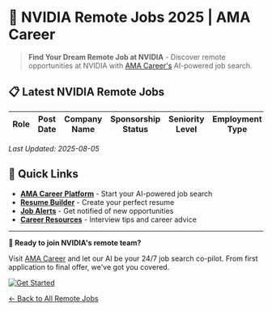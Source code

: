 # 🔧 NVIDIA Remote Jobs 2025 | AMA Career

> **Find Your Dream Remote Job at NVIDIA** - Discover remote opportunities at NVIDIA with [AMA Career's](https://amacareer.ai/) AI-powered job search.


## 📋 Latest NVIDIA Remote Jobs

| Role | Post Date | Company Name | Sponsorship Status | Seniority Level | Employment Type |
|------|-----------|--------------|-------------------|-----------------|------------------|


*Last Updated: 2025-08-05*



## 🔗 Quick Links

- [**AMA Career Platform**](https://amacareer.ai/) - Start your AI-powered job search
- [**Resume Builder**](https://amacareer.ai/) - Create your perfect resume
- [**Job Alerts**](https://amacareer.ai/) - Get notified of new opportunities
- [**Career Resources**](https://amacareer.ai/) - Interview tips and career advice

---

**🎯 Ready to join NVIDIA's remote team?**

Visit [AMA Career](https://amacareer.ai/) and let our AI be your 24/7 job search co-pilot. From first application to final offer, we've got you covered.

[![Get Started](https://img.shields.io/badge/Get_Started-AMA_Career-orange?style=for-the-badge)](https://amacareer.ai/)

[← Back to All Remote Jobs](../README.md)